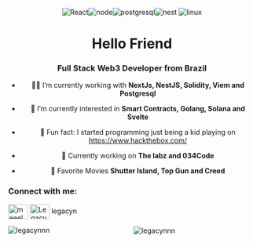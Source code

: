 <div align="center">

![React](https://img.shields.io/badge/-React-blue?style=for-the-badge&logo=react&logoColor=white)![node](https://img.shields.io/badge/-NodeJS-yellow?style=for-the-badge&logo=react&logoColor=white)![postgresql](https://img.shields.io/badge/-Postgresql-4169E1?style=for-the-badge&logo=postgresql&logoColor=white)![nest](https://img.shields.io/badge/-NestJS-E0234E?style=for-the-badge&logo=nestjs&logoColor=white) ![linux](https://img.shields.io/badge/-linux-black?style=for-the-badge&logo=linux&logoColor=white)

<h1 align="center">Hello Friend</h1>
<h3 align="center">Full Stack Web3 Developer from Brazil</h3>

- 🧑‍💻 I’m currently working with **NextJs, NestJS, Solidity, Viem and Postgresql**

- 🌱 I’m currently interested in **Smart Contracts, Golang, Solana and Svelte**

- 🧠 Fun fact: I started programming just being a kid playing on https://www.hackthebox.com/

- 🏢 Currently working on **The labz and 034Code**

- 👀 Favorite Movies **Shutter Island, Top Gun and Creed**

<h3 align="left">Connect with me:</h3>
<p align="left">
<a href="https://www.instagram.com/meeeloo._/" target="blank"><img align="center" src="https://raw.githubusercontent.com/rahuldkjain/github-profile-readme-generator/master/src/images/icons/Social/instagram.svg" alt="meeelooo._" height="30" width="40" /></a>
<a href="https://discord.gg/legacyn" target="blank"><img align="center" src="https://raw.githubusercontent.com/rahuldkjain/github-profile-readme-generator/master/src/images/icons/Social/discord.svg" alt="Legacyn#9894" height="30" width="40" /></a> legacyn
</p>

<p><img align="left" src="https://github-readme-stats.vercel.app/api/top-langs?username=legacynnn&show_icons=true&locale=en&layout=compact" alt="legacynnn" /></p>

<p>&nbsp;<img align="center" src="https://github-readme-stats.vercel.app/api?username=legacynnn&show_icons=true&locale=en" alt="legacynnn" /></p>

 

